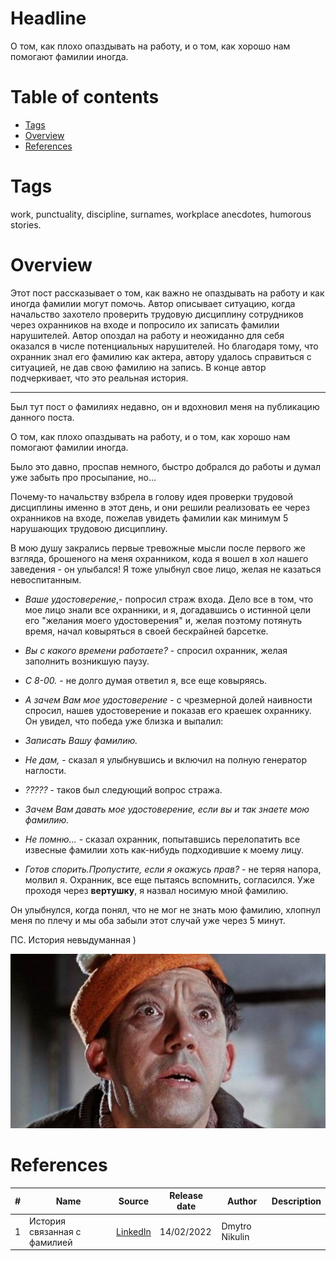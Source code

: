 # Headline
О том, как плохо опаздывать на работу, и о том, как хорошо нам помогают фамилии иногда.

# Table of contents
- [Tags](./HistorySecondName_ru.md#tags)
- [Overview](./HistorySecondName_ru.md#overview)
- [References](./HistorySecondName_ru.md#references)

# Tags
work, punctuality, discipline, surnames, workplace anecdotes, humorous stories.

# Overview
Этот пост рассказывает о том, как важно не опаздывать на работу и как иногда фамилии могут помочь.
Автор описывает ситуацию, когда начальство захотело проверить трудовую дисциплину сотрудников через охранников на входе и попросило их записать фамилии нарушителей. 
Автор опоздал на работу и неожиданно для себя оказался в числе потенциальных нарушителей. 
Но благодаря тому, что охранник знал его фамилию как актера, автору удалось справиться с ситуацией, не дав свою фамилию на запись.
В конце автор подчеркивает, что это реальная история. 

---

Был тут пост о фамилиях недавно, он и вдохновил меня на публикацию данного поста.

О том, как плохо опаздывать на работу, и о том, как хорошо нам помогают фамилии иногда.

Было это давно, проспав немного, быстро добрался до работы и думал уже забыть про просыпание, но...
 
Почему-то начальству взбрела в голову идея проверки трудовой дисциплины именно в этот день, и они решили реализовать ее через охранников на входе, пожелав увидеть фамилии как минимум 5 нарушающих трудовою дисциплину.
 
В мою душу закрались первые тревожные мысли после первого же взгляда, брошеного на меня охранником, кода я вошел в хол нашего заведения - он улыбался! Я тоже улыбнул свое лицо, желая не казаться невоспитанным.
 
- *Ваше удостоверение*,- попросил страж входа. Дело все в том, что мое лицо знали все охранники, и я, догадавшись о истинной цели его "желания моего удостоверения" и, желая поэтому потянуть время, начал ковыряться в своей бескрайней барсетке.
 
- *Вы с какого времени работаете?* - спросил охранник, желая заполнить возникшую паузу.
- *С 8-00.* - не долго думая ответил я, все еще ковыряясь.
 
- *А зачем Вам мое удостоверение* - с чрезмерной долей наивности спросил, нашев удостоверение и показав его краешек охраннику. Он увидел, что победа уже близка и выпалил:
- *Записать Вашу фамилию.*
 
- *Не дам,* - сказал я улыбнувшись и включил на полную генератор наглости.
- *?????* - таков был следующий вопрос стража.
 
- *Зачем Вам давать мое удостоверение, если вы и так знаете мою фамилию.*
- *Не помню...* - сказал охранник, попытавшись перелопатить все извесные фамилии хоть как-нибудь подходившие к моему лицу.
 
- *Готов спорить.Пропустите, если я окажусь прав?* - не теряя напора, молвил я. Охранник, все еще пытаясь вспомнить, согласился.
Уже проходя через **вертушку**, я назвал носимую мной фамилию.
 
Он улыбнулся, когда понял, что не мог не знать мою фамилию, хлопнул меня по плечу и мы оба забыли этот случай уже через 5 минут.

ПС. История невыдуманная )

<img src="./Images/YuriyNikulin.jpg" alt="Yuriy Nikulin" />

# References
| # | Name                 | Source                | Release date           |  Author                 | Description   |
| - | ---------------------|---------------------- |----------------------- | ----------------------- |:-------------:|
| 1 |История связанная с фамилией|[LinkedIn](https://www.linkedin.com/posts/dimanikulin_%D0%B1%D1%8B%D0%BB-%D1%82%D1%83%D1%82-%D0%BF%D0%BE%D1%81%D1%82-%D0%BE-%D1%84%D0%B0%D0%BC%D0%B8%D0%BB%D0%B8%D1%8F%D1%85-%D0%BD%D0%B5%D0%B4%D0%B0%D0%B2%D0%BD%D0%BE-https-activity-6899776405601611776-PJn7?utm_source=share&utm_medium=member_desktop)| 14/02/2022 | Dmytro Nikulin||
